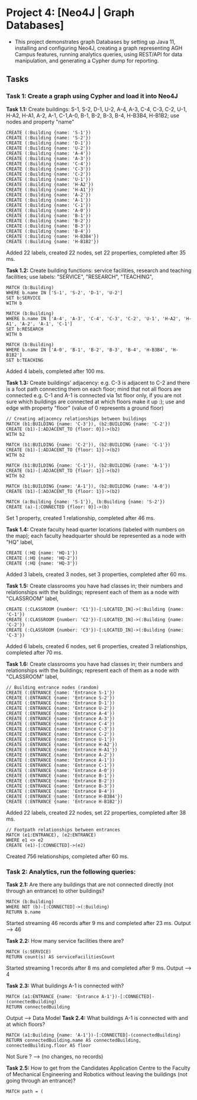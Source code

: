 # Project 4: [Neo4J | Graph Databases]
- This project demonstrates graph Databases by setting up Java 11, installing and configuring Neo4J, creating a graph representing AGH Campus features, running analytics queries, using REST/API for data manipulation, and generating a Cypher dump for reporting.
  
## Tasks 
### **Task 1: Create a graph using Cypher and load it into Neo4J** 
**Task 1.1:** Create buildings: S-1, S-2, D-1, U-2, A-4, A-3, C-4, C-3, C-2, U-1, H-A2, H-A1, A-2, A-1, C-1,A-0, B-1, B-2, B-3, B-4, H-B3B4, H-B1B2; use nodes and property "name"
  
```Cypher
CREATE (:Building {name: 'S-1'})
CREATE (:Building {name: 'S-2'})
CREATE (:Building {name: 'D-1'})
CREATE (:Building {name: 'U-2'})
CREATE (:Building {name: 'A-4'})
CREATE (:Building {name: 'A-3'})
CREATE (:Building {name: 'C-4'})
CREATE (:Building {name: 'C-3'})
CREATE (:Building {name: 'C-2'})
CREATE (:Building {name: 'U-1'})
CREATE (:Building {name: 'H-A2'})
CREATE (:Building {name: 'H-A1'})
CREATE (:Building {name: 'A-2'})
CREATE (:Building {name: 'A-1'})
CREATE (:Building {name: 'C-1'})
CREATE (:Building {name: 'A-0'})
CREATE (:Building {name: 'B-1'})
CREATE (:Building {name: 'B-2'})
CREATE (:Building {name: 'B-3'})
CREATE (:Building {name: 'B-4'})
CREATE (:Building {name: 'H-B3B4'})
CREATE (:Building {name: 'H-B1B2'})
```
Added 22 labels, created 22 nodes, set 22 properties, completed after 35 ms.

**Task 1.2:** Create building functions: service facilities, research and teaching facilities; use labels: "SERVICE", "RESEARCH", "TEACHING",
```Cypher
MATCH (b:Building)
WHERE b.name IN ['S-1', 'S-2', 'D-1', 'U-2']
SET b:SERVICE
WITH b

MATCH (b:Building)
WHERE b.name IN ['A-4', 'A-3', 'C-4', 'C-3', 'C-2', 'U-1', 'H-A2', 'H-A1', 'A-2', 'A-1', 'C-1']
SET b:RESEARCH
WITH b

MATCH (b:Building)
WHERE b.name IN ['A-0', 'B-1', 'B-2', 'B-3', 'B-4', 'H-B3B4', 'H-B1B2']
SET b:TEACHING
```
Added 4 labels, completed after 100 ms.

**Task 1.3:** Create buildings' adjacency: e.g. C-3 is adjacent to C-2 and there is a foot path connecting them on each floor; mind that not all floors are connected e.g.  C-1 and A-1 is connected via 1st floor only, if you are not sure which buildings are connected at which floors make it up :); use and edge with property "floor" (value of 0 represents a ground floor)

```Cypher
// Creating adjacency relationships between buildings
MATCH (b1:BUILDING {name: 'C-3'}), (b2:BUILDING {name: 'C-2'})
CREATE (b1)-[:ADJACENT_TO {floor: 0}]->(b2)
WITH b2

MATCH (b1:BUILDING {name: 'C-2'}), (b2:BUILDING {name: 'C-1'})
CREATE (b1)-[:ADJACENT_TO {floor: 1}]->(b2)
WITH b2

MATCH (b1:BUILDING {name: 'C-1'}), (b2:BUILDING {name: 'A-1'})
CREATE (b1)-[:ADJACENT_TO {floor: 1}]->(b2)
WITH b2

MATCH (b1:BUILDING {name: 'A-1'}), (b2:BUILDING {name: 'A-0'})
CREATE (b1)-[:ADJACENT_TO {floor: 1}]->(b2)
```

```Cypher
MATCH (a:Building {name: 'S-1'}), (b:Building {name: 'S-2'})
CREATE (a)-[:CONNECTED {floor: 0}]->(b)
```
Set 1 property, created 1 relationship, completed after 46 ms.

**Task 1.4:** Create faculty head quarter locations (labeled with numbers on the map); each faculty headquarter should be represented as a node with "HQ" label,
```Cypher
CREATE (:HQ {name: 'HQ-1'})
CREATE (:HQ {name: 'HQ-2'})
CREATE (:HQ {name: 'HQ-3'})
```
Added 3 labels, created 3 nodes, set 3 properties, completed after 60 ms.

**Task 1.5:** Create classrooms you have had classes in; their numbers and relationships with the buildings; represent each of them as a node with "CLASSROOM" label,
```Cypher
CREATE (:CLASSROOM {number: 'C1'})-[:LOCATED_IN]->(:Building {name: 'C-1'})
CREATE (:CLASSROOM {number: 'C2'})-[:LOCATED_IN]->(:Building {name: 'C-2'})
CREATE (:CLASSROOM {number: 'C3'})-[:LOCATED_IN]->(:Building {name: 'C-3'})
```
Added 6 labels, created 6 nodes, set 6 properties, created 3 relationships, completed after 70 ms.

**Task 1.6:** Create classrooms you have had classes in; their numbers and relationships with the buildings; represent each of them as a node with "CLASSROOM" label,
```Cypher
// Building entrance nodes (random)
CREATE (:ENTRANCE {name: 'Entrance S-1'})
CREATE (:ENTRANCE {name: 'Entrance S-2'})
CREATE (:ENTRANCE {name: 'Entrance D-1'})
CREATE (:ENTRANCE {name: 'Entrance U-2'})
CREATE (:ENTRANCE {name: 'Entrance A-4'})
CREATE (:ENTRANCE {name: 'Entrance A-3'})
CREATE (:ENTRANCE {name: 'Entrance C-4'})
CREATE (:ENTRANCE {name: 'Entrance C-3'})
CREATE (:ENTRANCE {name: 'Entrance C-2'})
CREATE (:ENTRANCE {name: 'Entrance U-1'})
CREATE (:ENTRANCE {name: 'Entrance H-A2'})
CREATE (:ENTRANCE {name: 'Entrance H-A1'})
CREATE (:ENTRANCE {name: 'Entrance A-2'})
CREATE (:ENTRANCE {name: 'Entrance A-1'})
CREATE (:ENTRANCE {name: 'Entrance C-1'})
CREATE (:ENTRANCE {name: 'Entrance A-0'})
CREATE (:ENTRANCE {name: 'Entrance B-1'})
CREATE (:ENTRANCE {name: 'Entrance B-2'})
CREATE (:ENTRANCE {name: 'Entrance B-3'})
CREATE (:ENTRANCE {name: 'Entrance B-4'})
CREATE (:ENTRANCE {name: 'Entrance H-B3B4'})
CREATE (:ENTRANCE {name: 'Entrance H-B1B2'})
```
Added 22 labels, created 22 nodes, set 22 properties, completed after 38 ms.


```Cypher
// Footpath relationships between entrances
MATCH (e1:ENTRANCE), (e2:ENTRANCE)
WHERE e1 <> e2
CREATE (e1)-[:CONNECTED]->(e2)
```
Created 756 relationships, completed after 60 ms.

### **Task 2: Analytics, run the following queries:** 
**Task 2.1:** Are there any buildings that are not connected directly (not through an entrance) to other buildings?
```Cypher
MATCH (b:Building)
WHERE NOT (b)-[:CONNECTED]->(:Building)
RETURN b.name
```
Started streaming 46 records after 9 ms and completed after 23 ms.
Output --> 46 

**Task 2.2:** How many service facilities there are?
```Cypher
MATCH (s:SERVICE)
RETURN count(s) AS serviceFacilitiesCount
```
Started streaming 1 records after 8 ms and completed after 9 ms.
Output --> 4

**Task 2.3:** What buildings A-1 is connected with?
```Cypher
MATCH (a1:ENTRANCE {name: 'Entrance A-1'})-[:CONNECTED]-(connectedBuilding)
RETURN connectedBuilding
```
Output --> Data Model
**Task 2.4:** What buildings A-1 is connected with and at which floors?
```Cypher
MATCH (a1:Building {name: 'A-1'})-[:CONNECTED]-(connectedBuilding)
RETURN connectedBuilding.name AS connectedBuilding, connectedBuilding.floor AS floor
```
Not Sure ?  --> (no changes, no records)

**Task 2.5:** How to get from the Candidates Application Centre to the Faculty of Mechanical Engineering and Robotics without leaving the buildings (not going through an entrance)?
```Cypher
MATCH path = (
